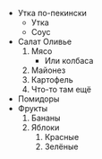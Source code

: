 * Утка по-пекински
    * Утка
    * Соус
* Салат Оливье
    1. Мясо
        * Или колбаса
    2. Майонез
    3. Картофель
    4. Что-то там ещё
* Помидоры
* Фрукты
    1. Бананы
    23. Яблоки
        1. Красные
        2. Зелёные
